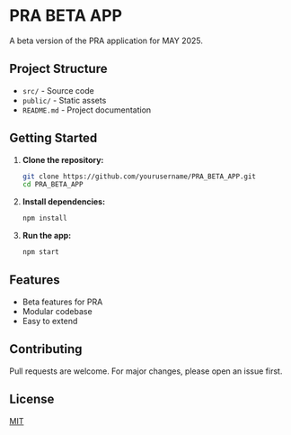 # PRA BETA APP

A beta version of the PRA application for MAY 2025.

## Project Structure

- `src/` - Source code
- `public/` - Static assets
- `README.md` - Project documentation

## Getting Started

1. **Clone the repository:**
    ```bash
    git clone https://github.com/yourusername/PRA_BETA_APP.git
    cd PRA_BETA_APP
    ```

2. **Install dependencies:**
    ```bash
    npm install
    ```

3. **Run the app:**
    ```bash
    npm start
    ```

## Features

- Beta features for PRA
- Modular codebase
- Easy to extend

## Contributing

Pull requests are welcome. For major changes, please open an issue first.

## License

[MIT](LICENSE)